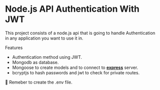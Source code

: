 # Node.js API Authentication With JWT


This project consists of a node.js api that is going to handle Authentication in any application you want to use it in.

Features
* Authentication method using JWT.
* Mongodb as database. 
* Mongoose to create models and to connect to <span style="text-decoration:underline">**express**</span> server.
* bcryptjs to hash passwords and jwt to check for private routes.




🔑 Remeber to create the .env file.
